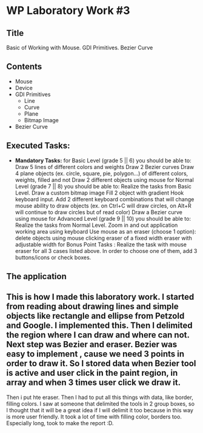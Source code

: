 ﻿# WP Laboratory Work #3

## Title

Basic of Working with Mouse. GDI Primitives. Bezier Curve

## Contents

  - Mouse
  - Device
  - GDI Primitives
    - Line
    - Curve
    - Plane
    - Bitmap Image
  - Bezier Curve


## Executed Tasks:
  - **Mandatory Tasks:**
 for Basic Level (grade 5 || 6) you should be able to:
Draw 5 lines of different colors and weights
Draw 2 Bezier curves
Draw 4 plane objects (ex. circle, square, pie, polygon...) of different colors, weights, filled and not
Draw 2 different objects using mouse
for Normal Level (grade 7 || 8) you should be able to:
Realize the tasks from Basic Level.
Draw a custom bitmap image
Fill 2 object with gradient
Hook keyboard input. Add 2 different keyboard combinations that will change mouse ability to draw objects (ex. on Ctrl+C will draw circles, on Alt+R will continue to draw circles but of read color)
Draw a Bezier curve using mouse
for Advanced Level (grade 9 || 10) you should be able to:
Realize the tasks from Normal Level.
Zoom in and out application working area using keyboard
Use mouse as an eraser (choose 1 option):
delete objects using mouse clicking
eraser of a fixed width
eraser with adjustable  width
for Bonus Point Tasks :
Realize the task with mouse eraser for all 3 cases listed above. In order to choose one of them, add 3 buttons/icons or check boxes.  
 


##  The application

    



##  This is how I made this laboratory work. I started from reading about drawing lines and simple objects like       rectangle and ellipse from Petzold and Google. I implemented this. Then I delimited the region where I can draw and       where can not. Next step was Bezier and eraser. Bezier was easy to implement , cause we need 3 points in order to draw     it. So I stored data when Bezier tool is active and user click in the paint region, in array and when 3 times user click  we draw it.
Then i put hte eraser.
Then I had to put all this things with data, like border, filling colors. I saw at someone that delimited the tools in 2 group boxes, so I thought that it will be a great idea if I will delimit it too because in this way is more user friendly. It took a lot of time with filling color, borders too.
Especially long, took to make the report :D. 